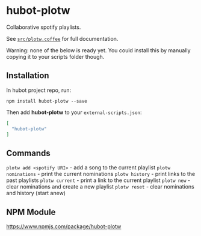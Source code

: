 # hubot-plotw

Collaborative spotify playlists.

See [`src/plotw.coffee`](src/plotw.coffee) for full documentation.

Warning: none of the below is ready yet. You could install this by manually copying it to your scripts folder though.

## Installation

In hubot project repo, run:

`npm install hubot-plotw --save`

Then add **hubot-plotw** to your `external-scripts.json`:

```json
[
  "hubot-plotw"
]
```

## Commands

`plotw add <spotify URI>`   - add a song to the current playlist
`plotw nominations`         - print the current nominations
`plotw history`             - print links to the past playlists
`plotw current`             - print a link to the current playlist
`plotw new`                 - clear nominations and create a new playlist
`plotw reset`               - clear nominations and history (start anew)

## NPM Module

https://www.npmjs.com/package/hubot-plotw
